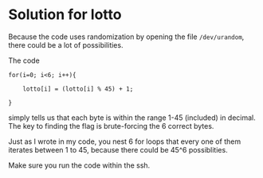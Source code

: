 # Solution for lotto
Because the code uses randomization by opening the file `/dev/urandom`, there could be a lot of possibilities.

The code

```
for(i=0; i<6; i++){

    lotto[i] = (lotto[i] % 45) + 1;

}
```

simply tells us that each byte is within the range 1-45 (included) in decimal.
The key to finding the flag is brute-forcing the 6 correct bytes.

Just as I wrote in my code, you nest 6 for loops that every one of them iterates between 1 to 45, because there could be 45^6 possiblities.

Make sure you run the code within the ssh.
